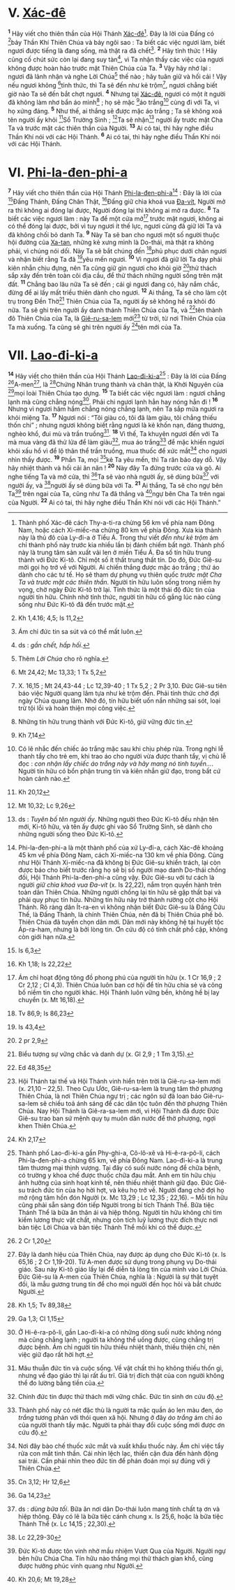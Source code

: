 # V. [Xác-đê]()
<sup><b>1</b></sup> Hãy viết cho thiên thần của Hội Thánh [Xác-đê]()[^1]. Đây là lời của Đấng có [^1*]bảy Thần Khí Thiên Chúa và bảy ngôi sao : Ta biết các việc ngươi làm, biết ngươi được tiếng là đang sống, mà thật ra đã chết[^2]. <sup><b>2</b></sup> Hãy tỉnh thức ! Hãy củng cố chút sức còn lại đang suy tàn[^3], vì Ta nhận thấy các việc của ngươi không được hoàn hảo trước mặt Thiên Chúa của Ta. <sup><b>3</b></sup> Vậy hãy nhớ lại : ngươi đã lãnh nhận và nghe Lời Chúa[^4] thế nào ; hãy tuân giữ và hối cải ! Vậy nếu ngươi không [^2*]tỉnh thức, thì Ta sẽ đến như kẻ trộm[^5], ngươi chẳng biết giờ nào Ta sẽ đến bắt chợt ngươi. <sup><b>4</b></sup> Nhưng tại [Xác-đê](), ngươi có một ít người đã không làm nhơ bẩn áo mình[^6] ; họ sẽ mặc [^3*]áo trắng[^7] cùng đi với Ta, vì họ xứng đáng. <sup><b>5</b></sup> Như thế, ai thắng sẽ được mặc áo trắng ; Ta sẽ không xoá tên người ấy khỏi [^4*]Sổ Trường Sinh ; [^5*]Ta sẽ nhận[^8] người ấy trước mặt Cha Ta và trước mặt các thiên thần của Người. <sup><b>13</b></sup> Ai có tai, thì hãy nghe điều Thần Khí nói với các Hội Thánh. <sup><b>6</b></sup> Ai có tai, thì hãy nghe điều Thần Khí nói với các Hội Thánh.


# VI. [Phi-la-đen-phi-a]()
<sup><b>7</b></sup> Hãy viết cho thiên thần của Hội Thánh [Phi-la-đen-phi-a]()[^9] : Đây là lời của [^6*]Đấng Thánh, Đấng Chân Thật, [^7*]Đấng giữ chìa khoá vua [Đa-vít](), Người mở ra thì không ai đóng lại được, Người đóng lại thì không ai mở ra được. <sup><b>8</b></sup> Ta biết các việc ngươi làm : này Ta để một cửa mở[^10] trước mặt ngươi, không ai có thể đóng lại được, bởi vì tuy ngươi ít thế lực, ngươi cũng đã giữ lời Ta và đã không chối bỏ danh Ta. <sup><b>9</b></sup> Này Ta sẽ ban cho ngươi một số người thuộc hội đường của [Xa-tan](), những kẻ xưng mình là Do-thái, mà thật ra không phải, vì chúng nói dối. Này Ta sẽ bắt chúng đến [^8*]phủ phục dưới chân ngươi và nhận biết rằng Ta đã [^9*]yêu mến ngươi. <sup><b>10</b></sup> Vì ngươi đã giữ lời Ta dạy phải kiên nhẫn chịu đựng, nên Ta cũng giữ gìn ngươi cho khỏi giờ [^10*]thử thách sắp xảy đến trên toàn cõi địa cầu, để thử thách những người sống trên mặt đất. <sup><b>11</b></sup> Chẳng bao lâu nữa Ta sẽ đến ; cái gì ngươi đang có, hãy nắm chắc, đừng để ai lấy mất triều thiên dành cho ngươi. <sup><b>12</b></sup> Ai thắng, Ta sẽ cho làm cột trụ trong Đền Thờ[^11] Thiên Chúa của Ta, người ấy sẽ không hề ra khỏi đó nữa. Ta sẽ ghi trên người ấy danh thánh Thiên Chúa của Ta, và [^11*]tên thành đô Thiên Chúa của Ta, là [Giê-ru-sa-lem]() mới[^12] từ trời, từ nơi Thiên Chúa của Ta mà xuống. Ta cũng sẽ ghi trên người ấy [^12*]tên mới của Ta.


# VII. [Lao-đi-ki-a]()
<sup><b>14</b></sup> Hãy viết cho thiên thần của Hội Thánh [Lao-đi-ki-a]()[^13] : Đây là lời của Đấng [^13*]A-men[^14], là [^14*]Chứng Nhân trung thành và chân thật, là Khởi Nguyên của [^15*]mọi loài Thiên Chúa tạo dựng. <sup><b>15</b></sup> Ta biết các việc ngươi làm : ngươi chẳng lạnh mà cũng chẳng nóng[^15]. Phải chi ngươi lạnh hẳn hay nóng hẳn đi ! <sup><b>16</b></sup> Nhưng vì ngươi hâm hẩm chẳng nóng chẳng lạnh, nên Ta sắp mửa ngươi ra khỏi miệng Ta. <sup><b>17</b></sup> Ngươi nói : “Tôi giàu có, tôi đã làm giàu, tôi chẳng thiếu thốn chi” ; nhưng ngươi không biết rằng ngươi là kẻ khốn nạn, đáng thương, nghèo khổ, đui mù và trần truồng[^16]. <sup><b>18</b></sup> Vì thế, Ta khuyên ngươi đến với Ta mà mua vàng đã thử lửa để làm giàu[^17], mua áo trắng[^18] để mặc khiến ngươi khỏi xấu hổ vì để lộ thân thể trần truồng, mua thuốc để xức mắt[^19] cho ngươi nhìn thấy được. <sup><b>19</b></sup> Phần Ta, mọi [^16*]kẻ Ta yêu mến, thì Ta răn bảo dạy dỗ. Vậy hãy nhiệt thành và hối cải ăn năn ! <sup><b>20</b></sup> Này đây Ta đứng trước cửa và gõ. Ai nghe tiếng Ta và mở cửa, thì [^17*]Ta sẽ vào nhà người ấy, sẽ dùng bữa[^20] với người ấy, và [^18*]người ấy sẽ dùng bữa với Ta. <sup><b>21</b></sup> Ai thắng, Ta sẽ cho ngự bên Ta[^21] trên ngai của Ta, cũng như Ta đã thắng và [^19*]ngự bên Cha Ta trên ngai của Người. <sup><b>22</b></sup> Ai có tai, thì hãy nghe điều Thần Khí nói với các Hội Thánh.”

[^1]: Thành phố Xác-đê cách Thy-a-ti-ra chừng 56 km về phía nam Đông Nam, hoặc cách Xi-miếc-na chừng 80 km về phía Đông. Xưa kia thành này là thủ đô của Ly-đi-a ở Tiểu Á. Trong thư viết *đến như kẻ trộm* ám chỉ thành phố này trước kia nhiều lần bị đánh chiếm bất ngờ. Thành phố này là trung tâm sản xuất vải len ở miền Tiểu Á. Đa số tín hữu trung thành với Đức Ki-tô. Chỉ một số ít thất trung thất tín. Do đó, Đức Giê-su mời gọi họ trở về với Người. Ai chiến thắng được mặc áo trắng ; thứ áo dành cho các tư tế. Họ sẽ tham dự phụng vụ thiên quốc *trước mặt Cha Ta và trước mặt các thiên thần*. Người tín hữu luôn sống trong niềm hy vọng, chờ ngày Đức Ki-tô trở lại. Tỉnh thức là một thái độ đức tin của người tín hữu. Chính nhờ tỉnh thức, người tín hữu cố gắng lúc nào cũng sống như Đức Ki-tô đã đến trước mặt.
[^2]: Ám chỉ đức tin sa sút và có thể mất luôn.
[^3]: ds : *gần chết, hấp hối.*
[^4]: Thêm *Lời Chúa* cho rõ nghĩa.
[^5]: X. 16,15 ; Mt 24,43-44 ; Lc 12,39-40 ; 1 Tx 5,2 ; 2 Pr 3,10. Đức Giê-su tiên báo việc Người quang lâm tựa như kẻ trộm đến. Phải tỉnh thức chờ đợi ngày Chúa quang lâm. Nhờ đó, tín hữu biết uốn nắn những sai sót, loại trừ tội lỗi và hoàn thiện mọi công việc.
[^6]: Những tín hữu trung thành với Đức Ki-tô, giữ vững đức tin.
[^7]: Có lẽ nhắc đến chiếc áo trắng mặc sau khi chịu phép rửa. Trong nghi lễ thanh tẩy cho trẻ em, khi trao áo cho người vừa được thanh tẩy, vị chủ lễ đọc : *con nhận lấy chiếc áo trắng này và hãy mang nó tinh tuyền...*. Người tín hữu có bổn phận trung tín và kiên nhẫn giữ đạo, trong bất cứ hoàn cảnh nào.
[^8]: ds : *Tuyên bố tên người ấy*. Những người theo Đức Ki-tô đều nhận tên mới, Ki-tô hữu, và tên ấy được ghi vào Sổ Trường Sinh, sẽ dành cho những người sống theo Đức Ki-tô.
[^9]: Phi-la-đen-phi-a là một thành phố của xứ Ly-đi-a, cách Xác-đê khoảng 45 km về phía Đông Nam, cách Xi-miếc-na 130 km về phía Đông. Cũng như Hội Thánh Xi-miếc-na đã không bị Đức Giê-su khiển trách, lại còn được báo cho biết trước rằng họ sẽ bị số người mạo danh Do-thái chống đối, Hội Thánh Phi-la-đen-phi-a cũng vậy. Đức Giê-su với tư cách là người *giữ chìa khoá vua Đa-vít* (x. Is 22,22), nắm trọn quyền hành trên toàn dân Thiên Chúa. Những người chống lại tín hữu sẽ gặp thất bại và phải quy phục tín hữu. Những tín hữu này trở thành rường cột cho Hội Thánh. Rõ ràng dân Ít-ra-en vì không nhận biết Đức Giê-su là Đấng Cứu Thế, là Đấng Thánh, là chính Thiên Chúa, nên đã bị Thiên Chúa phế bỏ. Thiên Chúa đã tuyển chọn dân mới. Dân mới này không hệ tại huyết tộc Áp-ra-ham, nhưng là bởi lòng tin. Ơn cứu độ có tính chất phổ cập, không còn giới hạn nữa.
[^10]: Ám chỉ hoạt động tông đồ phong phú của người tín hữu (x. 1 Cr 16,9 ; 2 Cr 2,12 ; Cl 4,3). Thiên Chúa luôn ban cơ hội để tín hữu chia sẻ và công bố niềm tin cho người khác. Hội Thánh luôn vững bền, không hề bị lay chuyển (x. Mt 16,18).
[^11]: Biểu tượng sự vững chắc và danh dự (x. Gl 2,9 ; 1 Tm 3,15).
[^12]: Hội Thánh tại thế và Hội Thánh vinh hiển trên trời là Giê-ru-sa-lem mới (x. 21,10 – 22,5). Theo Cựu Ước, Giê-ru-sa-lem là trung tâm thờ phượng Thiên Chúa, là nơi Thiên Chúa ngự trị ; các ngôn sứ đã loan báo Giê-ru-sa-lem sẽ chiếu toả ánh sáng để các dân tộc tuôn đến thờ phượng Thiên Chúa. Nay Hội Thánh là Giê-ra-sa-lem mới, vì Hội Thánh đã được Đức Giê-su trao ban sứ mệnh quy tụ muôn dân nước để thờ phượng, ngợi khen Thiên Chúa.
[^13]: Thành phố Lao-đi-ki-a gần Phy-ghi-a, Cô-lô-xê và Hi-ê-ra-pô-li, cách Phi-la-đen-phi-a chừng 65 km, về phía Đông Nam. Lao-đi-ki-a là trung tâm thương mại thịnh vượng. Tại đây có suối nước nóng để chữa bệnh, có trường y khoa chế được thuốc chữa đau mắt. Anh em tín hữu chịu ảnh hưởng của sinh hoạt kinh tế, nên thiếu nhiệt thành giữ đạo. Đức Giê-su trách đức tin của họ hời hợt, và kêu họ trở về. Người đang chờ đợi họ mở rộng tâm hồn đón Người (x. Mc 13,29 ; Lc 12,35 ; 22,16). – Mỗi tín hữu cũng phải sẵn sàng đón tiếp Người trong bí tích Thánh Thể. Bữa tiệc Thánh Thể là bữa ăn thân ái và hiệp thông. Người tín hữu không chỉ tìm kiếm lương thực vật chất, nhưng còn tích luỹ lương thực đích thực nơi bàn tiệc Lời Chúa và bàn tiệc Thánh Thể mỗi khi có thể được.
[^14]: Đây là danh hiệu của Thiên Chúa, nay được áp dụng cho Đức Ki-tô (x. Is 65,16 ; 2 Cr 1,19-20). Từ A-men được sử dụng trong phụng vụ Do-thái giáo. Sau này Ki-tô giáo lấy lại để diễn tả lòng tin của mình vào Lời Chúa. Đức Giê-su là A-men của Thiên Chúa, nghĩa là : Người là sự thật tuyệt đối, là mẫu gương trung tín để cho mọi người đến học hỏi và bắt chước Người.
[^15]: Ở Hi-ê-ra-pô-li, gần Lao-đi-ki-a có những dòng suối nước không nóng mà cũng chẳng lạnh ; người ta không thể uống được, cũng chẳng trị được bệnh. Ám chỉ người tín hữu thiếu nhiệt thành, thiếu thiện chí, nên việc giữ đạo rất hời hợt.
[^16]: Mâu thuẫn đức tin và cuộc sống. Về vật chất thì họ không thiếu thốn gì, nhưng về đạo giáo thì lại rất ấu trĩ. Giá trị đích thật của con người không thể đo lường bằng tiền của.
[^17]: Chính đức tin được thử thách mới vững chắc. Đức tin sinh ơn cứu độ.
[^18]: Thành phố này có nét đặc thù là người ta mặc quần áo len màu đen, *áo trắng* tương phản với thói quen xã hội. Nhưng ở đây *áo trắng* ám chỉ áo của người thanh tẩy mặc. Người ta phải thay đổi cuộc sống mới được ơn cứu độ.
[^19]: Nơi đây bào chế thuốc xức mắt và xuất khẩu thuốc này. Ám chỉ việc tẩy rửa con mắt tinh thần. Cái nhìn lệch lạc, thiển cận đưa đến hành động sai trái. Cần phải nhìn theo đức tin để phán đoán mọi sự đúng với ý Thiên Chúa.
[^20]: ds : *dùng bữa tối*. Bữa ăn nơi dân Do-thái luôn mang tính chất tạ ơn và hiệp thông. Đây có lẽ là bữa tiệc cánh chung x. Is 25,6, hoặc là bữa tiệc Thánh Thể (x. Lc 14,15 ; 22,30).
[^21]: Đức Ki-tô được tôn vinh nhờ mầu nhiệm Vượt Qua của Người. Người ngự bên hữu Chúa Cha. Tín hữu nào thắng mọi thử thách gian khổ, cũng được hưởng phúc vinh quang như Người.
[^1*]: Kh 1,4.16; 4,5; Is 11,2
[^2*]: Mt 24,42; Mc 13,33; 1 Tx 5,2
[^3*]: Kh 7,14
[^4*]: Kh 20,12
[^5*]: Mt 10,32; Lc 9,26
[^6*]: Is 6,3
[^7*]: Kh 1,18; Is 22,22
[^8*]: Tv 86,9; Is 86,23
[^9*]: Is 43,4
[^10*]: 2 pr 2,9
[^11*]: Ed 48,35
[^12*]: Kh 2,17
[^13*]: 2 Cr 1,20
[^14*]: Kh 1,5; Tv 89,38
[^15*]: Ga 1,3; Cl 1,15
[^16*]: Cn 3,12; Hr 12,6
[^17*]: Ga 14,23
[^18*]: Lc 22,29-30
[^19*]: Kh 20,6; Mt 19,28